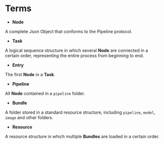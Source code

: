 # Terms

- **Node**

A complete Json Object that conforms to the Pipeline protocol.

- **Task**

A logical sequence structure in which several **Node** are connected in a certain order, representing the entire process from beginning to end.

- **Entry**

The first **Node** in a **Task**.

- **Pipeline**

All **Node** contained in a `pipeline` folder.

- **Bundle**

A folder stored in a standard resource structure, including `pipeline`, `model`, `image` and other folders.

- **Resource**

A resource structure in which multiple **Bundles** are loaded in a certain order.
